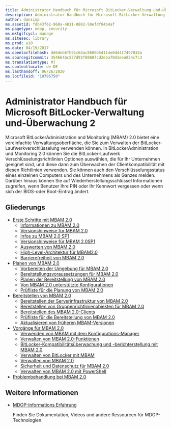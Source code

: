 ```yaml
---
title: Administrator Handbuch für Microsoft BitLocker-Verwaltung und-Überwachung 2
description: Administrator Handbuch für Microsoft BitLocker-Verwaltung und-Überwachung 2
author: dansimp
ms.assetid: fdb43f62-960a-4811-8802-50efdf04b4af
ms.pagetype: mdop, security
ms.mktglfcycl: manage
ms.sitesec: library
ms.prod: w10
ms.date: 04/19/2017
ms.openlocfilehash: dd6deb6fb91c64ac8609b54114e0dd417497034a
ms.sourcegitcommit: 354664bc527d93f80687cd2eba70d1eea024c7c3
ms.translationtype: MT
ms.contentlocale: de-DE
ms.lasthandoff: 06/26/2020
ms.locfileid: "10795750"
---
```

# Administrator Handbuch für Microsoft BitLocker-Verwaltung und-Überwachung 2

Microsoft BitLockerAdministration and Monitoring (MBAM) 2.0 bietet eine vereinfachte Verwaltungsoberfläche, die Sie zum Verwalten der BitLocker-Laufwerkverschlüsselung verwenden können. In BitLockerAdministration und Monitoring 2.0 können Sie die BitLocker-Laufwerk Verschlüsselungsrichtlinien Optionen auswählen, die für Ihr Unternehmen geeignet sind, und diese dann zum Überwachen der Clientkompatibilität mit diesen Richtlinien verwenden. Sie können auch den Verschlüsselungsstatus eines einzelnen Computers und des Unternehmens als Ganzes melden. Darüber hinaus können Sie auf Wiederherstellungsschlüssel Informationen zugreifen, wenn Benutzer Ihre PIN oder Ihr Kennwort vergessen oder wenn sich der BIOS-oder Boot-Eintrag ändert.

## Gliederungs

- [Erste Schritte mit MBAM 2.0](getting-started-with-mbam-20-mbam-2.md)
  - [Informationen zu MBAM 2.0](about-mbam-20-mbam-2.md)
  - [Versionshinweise für MBAM 2.0](release-notes-for-mbam-20-mbam-2.md)
  - [Infos zu MBAM 2.0 SP1](about-mbam-20-sp1.md)
  - [Versionshinweise für MBAM 2.0SP1](release-notes-for-mbam-20-sp1.md)
  - [Auswerten von MBAM 2.0](evaluating-mbam-20-mbam-2.md)
  - [High-Level-Architektur für MBAM2.0](high-level-architecture-for-mbam-20-mbam-2.md)
  - [Barrierefreiheit von MBAM 2.0](accessibility-for-mbam-20-mbam-2.md)
- [Planen von MBAM 2.0](planning-for-mbam-20-mbam-2.md)
  - [Vorbereiten der Umgebung für MBAM 2.0](preparing-your-environment-for-mbam-20-mbam-2.md)
  - [Bereitstellungsvoraussetzungen für MBAM 2.0](mbam-20-deployment-prerequisites-mbam-2.md)
  - [Planen der Bereitstellung von MBAM 2.0](planning-to-deploy-mbam-20-mbam-2.md)
  - [Von MBAM 2.0 unterstützte Konfigurationen](mbam-20-supported-configurations-mbam-2.md)
  - [Prüfliste für die Planung von MBAM 2.0](mbam-20-planning-checklist-mbam-2.md)
- [Bereitstellen von MBAM 2.0](deploying-mbam-20-mbam-2.md)
  - [Bereitstellen der Serverinfrastruktur von MBAM 2.0](deploying-the-mbam-20-server-infrastructure-mbam-2.md)
  - [Bereitstellen von Gruppenrichtlinienobjekten für MBAM 2.0](deploying-mbam-20-group-policy-objects-mbam-2.md)
  - [Bereitstellen des MBAM 2.0-Clients](deploying-the-mbam-20-client-mbam-2.md)
  - [Prüfliste für die Bereitstellung von MBAM 2.0](mbam-20-deployment-checklist-mbam-2.md)
  - [Aktualisieren von früheren MBAM-Versionen](upgrading-from-previous-versions-of-mbam.md)
- [Vorgänge für MBAM 2.0](operations-for-mbam-20-mbam-2.md)
  - [Verwenden von MBAM mit dem Konfigurations-Manager](using-mbam-with-configuration-manager.md)
  - [Verwalten von MBAM 2.0-Funktionen](administering-mbam-20-features-mbam-2.md)
  - [BitLocker-Kompatibilitätsüberwachung und -berichterstellung mit MBAM 2.0](monitoring-and-reporting-bitlocker-compliance-with-mbam-20-mbam-2.md)
  - [Verwalten von BitLocker mit MBAM](performing-bitlocker-management-with-mbam-mbam-2.md)
  - [Verwalten von MBAM 2.0](maintaining-mbam-20-mbam-2.md)
  - [Sicherheit und Datenschutz für MBAM 2.0](security-and-privacy-for-mbam-20-mbam-2.md)
  - [Verwalten von MBAM 2.0 mit PowerShell](administering-mbam-20-using-powershell-mbam-2.md)
- [Problembehandlung bei MBAM 2.0](troubleshooting-mbam-20-mbam-2.md)

## Weitere Informationen

- [MDOP-Informations Erfahrung](index.md)

  Finden Sie Dokumentation, Videos und andere Ressourcen für MDOP-Technologien.

 

 





